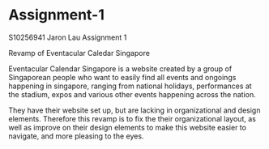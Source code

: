 # Assignment-1
S10256941 Jaron Lau Assignment 1

Revamp of Eventacular Caledar Singapore

Eventacular Calendar Singapore is a website created by a group of Singaporean people who want to easily find all events and ongoings happening in singapore, ranging from national holidays, performances at the stadium, expos and various other events happening across the nation. 

They have their website set up, but are lacking in organizational and design elements. Therefore this revamp is to fix the their organizational layout, as well as improve on their design elements to make this website easier to navigate, and more pleasing to the eyes.


